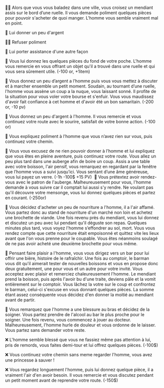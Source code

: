 🚶‍♀️ Alors que vous vous baladez dans une ville, vous croisez un mendiant assis sur le bord d’une ruelle. Il vous demande poliment quelques pièces pour pouvoir s'acheter de quoi manger. L'homme vous semble vraiment mal en point.

💸 Lui donner un peu d'argent

🚶‍♀️ Refuser poliment

🙌 Lui porter assistance d'une autre façon

💸 Vous lui donnez les quelques pièces du fond de votre poche. L'homme vous remercie en vous offrant un objet qu'il a trouvé dans une ruelle et qui vous sera sûrement utile. (-100 or, +1item)

💸 Vous donnez un peu d’argent a l’homme puis vous vous mettez à discuter et à marcher ensemble un petit moment. Soudain, au tournant d’une ruelle, l'homme vous assène un coup a la nuque, vous laissant sonné. Il profite de la situation pour vous voler votre bourse et s'enfuir. Vous vous maudissez d'avoir fait confiance à cet homme et d'avoir été un bon samaritain. (-200 or, -10 pv)

💸 Vous donnez un peu d'argent à l'homme. Il vous remercie et vous continuez votre route avec le sourire, satisfait de votre bonne action. (-100 or)

🚶 Vous expliquez poliment à l’homme que vous n’avez rien sur vous, puis continuez votre chemin.

🚶 Vous vous excusez de ne rien pouvoir donner à l’homme et lui expliquez que vous êtes en pleine aventure, puis continuez votre route. Vous allez un peu plus tard dans une auberge afin de boire un coup. Assis a une table avec votre boisson, l'air pensif, vous remarquez en regardant par la fenêtre que l’homme vous a suivi jusqu’ici. Vous sentant d’une âme généreuse, vous lui payez un verre. (-1h -100$ +15 PV)
឵឵
🚶 Vous prétextez avoir rendez-vous av឵឵឵ec le patron de l'auberge. Malheureusement pour vous, l'homme demande à vous suivre car il comptait lui aussi s'y rendre. Ne voulant pas qu'il découvre votre mensonge, vous lui donnez quelques pièces et partez en courant. (-250or)

🙌 Vous décidez d'acheter un peu de nourriture a l'homme, il a l'air affamé. Vous partez donc au stand de nourriture d'un marché non loin et achetez une brochette de viande. Une fois revenu près du mendiant, vous lui donnez et discutez un peu avec lui pendant qu'il déguste son repas. Quelques minutes plus tard, vous voyez l'homme s’effondrer au sol, mort. Vous vous rendez compte que cette nourriture était empoisonné et quittez vite les lieux avant que l'on vous prenne pour le coupable. Vous êtes néanmoins soulagé de ne pas avoir acheté une deuxième brochette pour vous même.

🙌 Pensant faire plaisir a l'homme, vous vous dirigez vers un bar pour lui offrir une bière, histoire de le rafraîchir. Une fois au comptoir, le barman vous dit qu'il aimerait tester de nouvelles boissons et vous en propose donc deux gratuitement, une pour vous et un autre pour votre invité. Vous acceptez avec plaisir et remerciez chaleureusement l'homme. Le mendiant prend la boisson, puis après l'avoir bu d'une traite, deviens pâle et la vomit entièrement sur le comptoir. Vous lâchez la votre sur le coup et confrontez le barman, celui-ci s'excuse en vous donnant quelques pièces. La somme étant assez conséquente vous décidez d'en donner la moitié au mendiant avant de partir.
 
🙌 Vous remarquez que l'homme a une blessure au bras et décidez de la soigner. Vous partez prendre de l'alcool au bar le plus proche pour le soigner. Une fois revenu, vous commencez à jouer au docteur. Malheureusement, l'homme hurle de douleur et vous ordonne de le laisser. Vous partez sans demander votre reste.

❌ L'homme semble blessé que vous ne fassiez même pas attention à lui, pris de remords, vous faites demi-tour et lui offrez quelques pièces. (-100$)

❌ Vous continuez votre chemin sans meme regarder l'homme, vous avez une princesse à sauver !

❌ Vous regardez longuement l'homme, puis lui donnez quelque pièce, il a vraiment l'air d'en avoir besoin. Il vous remercie et vous discutez pendant un petit moment avant de reprendre votre route. (-150$) 

